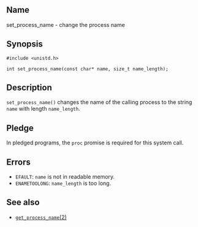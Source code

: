 ## Name

set\_process\_name - change the process name

## Synopsis

```**c++
#include <unistd.h>

int set_process_name(const char* name, size_t name_length);
```

## Description

`set_process_name()` changes the name of the calling process to the string `name` with length `name_length`.

## Pledge

In pledged programs, the `proc` promise is required for this system call.

## Errors

* `EFAULT`: `name` is not in readable memory.
* `ENAMETOOLONG`: `name_length` is too long.

## See also

* [`get_process_name`(2)](help://man/2/get_process_name)
